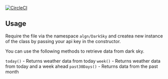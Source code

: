 [![CircleCI](https://circleci.com/gh/AlexanderGranhof/weather.svg?style=svg)](https://circleci.com/gh/AlexanderGranhof/weather)
## Usage

Require the file via the namespace `algn/DarkSky` and createa new instance of the class by passing your api key in the constructor.

You can use the following methods to retrieve data from dark sky.

`today()` - Returns weather data from today
`week()` - Returns weather data from today and a week ahead
`past30Days()` - Returns data from the past month
